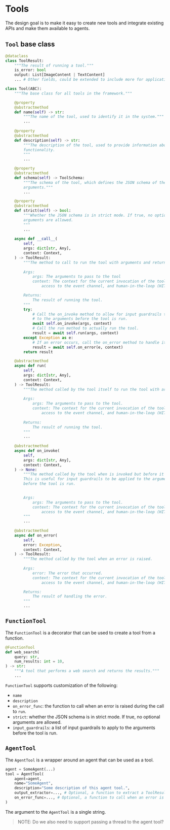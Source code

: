 # Tools

The design goal is to make it easy to create new tools and integrate existing
APIs and make them available to agents.

## `Tool` base class

```python
@dataclass
class ToolResult:
    """The result of running a tool."""
    is_error: bool
    output: List[ImageContent | TextContent]
    ... # Other fields, could be extended to include more for application-specific needs.

class Tool(ABC):
    """The base class for all tools in the framework."""

    @property
    @abstractmethod
    def name(self) -> str:
        """The name of the tool, used to identify it in the system."""
        ...
    
    @property
    @abstractmethod
    def description(self) -> str:
        """The description of the tool, used to provide information about its
        functionality.
        """
        ...

    @property
    @abstractmethod
    def schema(self) -> ToolSchema:
        """The schema of the tool, which defines the JSON schema of the input
        arguments."""
        ...

    @property
    @abstractmethod
    def strict(self) -> bool:
        """Whether the JSON schema is in strict mode. If true, no optional
        arguments are allowed.
        """
        ...
    
    async def __call__(
        self,
        args: dict[str, Any],
        context: Context,
    ) -> ToolResult:
        """The method to call to run the tool with arguments and return the result.
        
        Args:
            args: The arguments to pass to the tool
            context: The context for the current invocation of the tool, providing
                access to the event channel, and human-in-the-loop (HITL) features.

        Returns:
            The result of running the tool.
        """
        try:
            # Call the on_invoke method to allow for input guardrails to be applied
            # to the arguments before the tool is run.
            await self.on_invoke(args, context)
            # Call the run method to actually run the tool.
            result = await self.run(args, context)
        except Exception as e:
            # If an error occurs, call the on_error method to handle it.
            result = await self.on_error(e, context)
        return result

    @abstractmethod
    async def run(
        self,
        args: dict[str, Any],
        context: Context,
    ) -> ToolResult:
        """The method called by the tool itself to run the tool with arguments and return the result.
        
        Args:
            args: The arguments to pass to the tool.
            context: The context for the current invocation of the tool, providing
                access to the event channel, and human-in-the-loop (HITL) features.
        
        Returns:
            The result of running the tool.
        """
        ...
    
    @abstractmethod
    async def on_invoke(
        self,
        args: dict[str, Any],
        context: Context,
    ) -> None:
        """The method called by the tool when is invoked but before it is run.
        This is useful for input guardrails to be applied to the arguments
        before the tool is run.

        
        Args:
            args: The arguments to pass to the tool.
            context: The context for the current invocation of the tool, providing
                access to the event channel, and human-in-the-loop (HITL) features.
        """ 
        ...
    
    @abstractmethod
    async def on_error(
        self,
        error: Exception,
        context: Context,
    ) -> ToolResult:
        """The method called by the tool when an error is raised.
        
        Args:
            error: The error that occurred.
            context: The context for the current invocation of the tool, providing
                access to the event channel, and human-in-the-loop (HITL) features.

        Returns:
            The result of handling the error.
        """
        ...
```

## `FunctionTool`

The `FunctionTool` is a decorator that can be used to create a tool from a function.

```python
@FunctionTool
def web_search(
    query: str,
    num_results: int = 10,
) -> str:
    """A tool that performs a web search and returns the results."""
    ...
```

`FunctionTool` supports customization of the following:
- `name`
- `description`
- `on_error_func`: the function to call when an error is raised during the call to `run`.
- `strict`: whether the JSON schema is in strict mode. If true, no optional
  arguments are allowed.
- `input_guardrails`: a list of input guardrails to apply to the arguments
  before the tool is run.

## `AgentTool`

The `AgentTool` is a wrapper around an agent that can be used as a tool.

```python
agent = SomeAgent(...)
tool = AgentTool(
    agent=agent,
    name="SomeAgent",
    description="Some description of this agent tool.",
    output_extractor=..., # Optional, a function to extract a ToolResult from the agent's run Result.
    on_error_func=..., # Optional, a function to call when an error is raised during the call to `run`.
)
```

The argument to the `AgentTool` is a single string.

> NOTE: Do we also need to support passing a thread to the agent tool?
